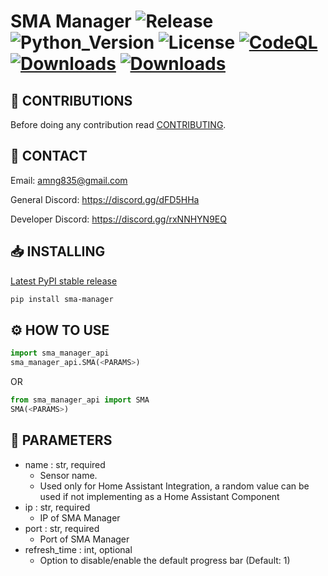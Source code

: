 # SMA Manager ![Release](https://img.shields.io/github/v/release/DEADSEC-SECURITY/sma-manager?label=Release&style=flat-square) ![Python_Version](https://img.shields.io/badge/Python-3.9%2B-blue?style=flat-square) ![License](https://img.shields.io/github/license/DEADSEC-SECURITY/sma-manager?label=License&style=flat-square) [![CodeQL](https://github.com/DEADSEC-SECURITY/sma-manager/actions/workflows/codeql-analysis.yml/badge.svg)](https://github.com/DEADSEC-SECURITY/sma-manager/actions/workflows/codeql-analysis.yml) [![Downloads](https://pepy.tech/badge/sma-manager)](https://pepy.tech/project/sma-manager) [![Downloads](https://pepy.tech/badge/sma-manager/month)](https://pepy.tech/project/sma-manager)

## 📝 CONTRIBUTIONS

Before doing any contribution read <a href="https://github.com/DEADSEC-SECURITY/sma-manager/blob/main/CONTRIBUTING.md">CONTRIBUTING</a>.

## 📧 CONTACT

Email: amng835@gmail.com

General Discord: https://discord.gg/dFD5HHa

Developer Discord: https://discord.gg/rxNNHYN9EQ

## 📥 INSTALLING
<a href="https://pypi.org/project/sma-manager">Latest PyPI stable release</a>
```bash
pip install sma-manager
```

## ⚙ HOW TO USE
```python
import sma_manager_api
sma_manager_api.SMA(<PARAMS>)
```
OR
```python
from sma_manager_api import SMA
SMA(<PARAMS>)
```

## 🤝 PARAMETERS
- name : str, required
  - Sensor name. 
  - Used only for Home Assistant Integration, a random value can be used if not implementing as a Home Assistant Component
- ip : str, required
  - IP of SMA Manager
- port : str, required 
  - Port of SMA Manager
- refresh_time : int, optional
  - Option to disable/enable the default progress bar (Default: 1)
